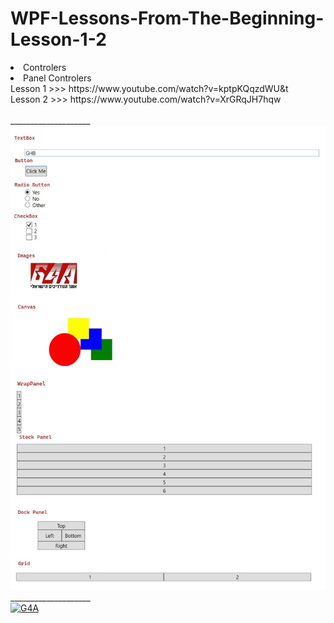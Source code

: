 # WPF-Lessons-From-The-Beginning-Lesson-1-2
<li> Controlers <br>
<li> Panel Controlers <br>
Lesson 1 >>> https://www.youtube.com/watch?v=kptpKQqzdWU&t <br>
Lesson 2 >>> https://www.youtube.com/watch?v=XrGRqJH7hqw
<br><br>
____________________
<br>
<img src="https://raw.githubusercontent.com/shokerm/WPF-Lessons-From-The-Beginning-Lesson-1-2/master/WpfApp1/Images/1.jpg" alt="G4A" </img>
____________________ <br>
   <a href="https://www.g4a.co.il/" target="_blank">
        <img width="20%" src="https://www.g4a.co.il/wp-content/uploads/2020/07/logo-1-300x172.jpg" alt="G4A">
    </a>
